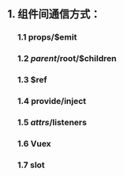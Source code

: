 ## 1. 组件间通信方式：
### &emsp; 1.1 props/$emit
### &emsp; 1.2 $parent/$root/$children
### &emsp; 1.3 $ref
### &emsp; 1.4 provide/inject
### &emsp; 1.5 $attrs/$listeners
### &emsp; 1.6 Vuex
### &emsp; 1.7 slot